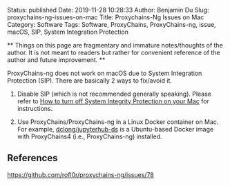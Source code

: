 Status: published
Date: 2019-11-28 10:28:33
Author: Benjamin Du
Slug: proxychains-ng-issues-on-mac
Title: Proxychains-Ng Issues on Mac
Category: Software
Tags: Software, ProxyChains, ProxyChains-ng, issue, macOS, SIP, System Integration Protection

**
Things on this page are fragmentary and immature notes/thoughts of the author.
It is not meant to readers but rather for convenient reference of the author and future improvement.
**

ProxyChains-ng does not work on macOS 
due to System Integration Protection (SIP).
There are basically 2 ways to fix/avoid it. 

1. Disable SIP (which is not recommended generally speaking).
    Please refer to
    [How to turn off System Integrity Protection on your Mac](https://www.imore.com/how-turn-system-integrity-protection-macos)
    for instructions.

2. Use ProxyChains/ProxyChains-ng in a Linux Docker container on Mac.
    For example, 
    [dclong/jupyterhub-ds](https://github.com/dclong/docker-jupyterhub-ds)
    is a Ubuntu-based Docker image with ProxyChains4 (i.e., ProxyChains-ng) installed.

## References

https://github.com/rofl0r/proxychains-ng/issues/78
